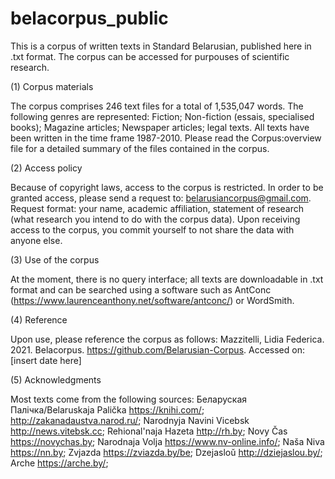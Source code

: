 # belacorpus_public
This is a corpus of written texts in Standard Belarusian, published here in .txt format. The corpus can be accessed for purpouses of scientific research.

(1) Corpus materials

The corpus comprises 246 text files for a total of 1,535,047 words. The following genres are represented: Fiction; Non-fiction (essais, specialised books); Magazine articles; Newspaper articles; legal texts. All texts have been written in the time frame 1987-2010. Please read the Corpus:overview file for a detailed summary of the files contained in the corpus.

(2) Access policy

Because of copyright laws, access to the corpus is restricted. In order to be granted access, please send a request to: belarusiancorpus@gmail.com.
Request format: your name, academic affiliation, statement of research (what research you intend to do with the corpus data). Upon receiving access to the corpus, you commit yourself to not share the data with anyone else. 

(3) Use of the corpus

At the moment, there is no query interface; all texts are downloadable in .txt format and can be searched using a software such as AntConc (https://www.laurenceanthony.net/software/antconc/) or WordSmith.  

(4) Reference

Upon use, please reference the corpus as follows: Mazzitelli, Lidia Federica. 2021. Belacorpus. https://github.com/Belarusian-Corpus. Accessed on: [insert date here]

(5) Acknowledgments

Most texts come from the following sources: Беларуская Палічка/Belaruskaja Palička https://knihi.com/; http://zakanadaustva.narod.ru/; Narodnyja Navini Vicebsk http://news.vitebsk.cc; Rehional'naja Hazeta http://rh.by; Novy Čas  https://novychas.by; Narodnaja Volja https://www.nv-online.info/; Naša Niva https://nn.by; Zvjazda https://zviazda.by/be; Dzejasloŭ http://dziejaslou.by/; Arche https://arche.by/;    
